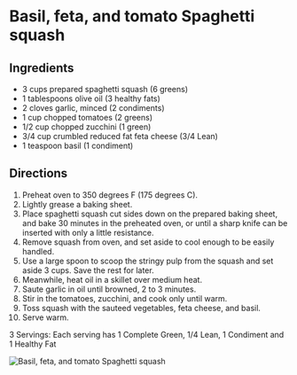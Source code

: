 # Basil, feta, and tomato Spaghetti squash

## Ingredients
* 3 cups prepared spaghetti squash (6 greens)
* 1 tablespoons olive oil (3 healthy fats)
* 2 cloves garlic, minced (2 condiments)
* 1 cup chopped tomatoes (2 greens)
* 1/2 cup chopped zucchini (1 green)
* 3/4 cup crumbled reduced fat feta cheese (3/4 Lean)
* 1 teaspoon basil (1 condiment)

## Directions
1. Preheat oven to 350 degrees F (175 degrees C). 
2. Lightly grease a baking sheet. 
3. Place spaghetti squash cut sides down on the prepared baking sheet, and bake 30 minutes in the preheated oven, or until a sharp knife can be inserted with only a little resistance. 
4. Remove squash from oven, and set aside to cool enough to be easily handled. 
5. Use a large spoon to scoop the stringy pulp from the squash and set aside 3 cups. Save the rest for later.
6. Meanwhile, heat oil in a skillet over medium heat. 
7. Saute garlic in oil until browned, 2 to 3 minutes. 
8. Stir in the tomatoes, zucchini, and cook only until warm. 
9. Toss squash with the sauteed vegetables, feta cheese, and basil. 
10. Serve warm.

3 Servings: Each serving has 1 Complete Green, 1/4 Lean, 1 Condiment and 1 Healthy Fat

![Basil, feta, and tomato Spaghetti squash](./Basil,%20feta,%20and%20tomato%20Spaghetti%20squash.png)

